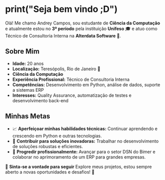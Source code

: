 # print("Seja bem vindo ;D")

Olá! Me chamo Andrey Campos, sou estudante de **Ciência da Computação** e atualmente estou no **3º período** pela instituição **Unifeso** 🎓 e atuo como Técnico de Consultoria Interna na **Alterdata Software** 💼.

## Sobre Mim
- **Idade:** 20 anos
- **Localização:** Teresópolis, Rio de Janeiro 🌴
- **Ciência da Computação** 
- **Experiência Profissional:** Técnico de Consultoria Interna
- **Competências:** Desenvolvimento em Python, análise de dados, suporte a sistemas ERP
- **Interesses:** Quality Assurance, automatização de testes e desenvolvimento back-end

## Minhas Metas
- 📈 **Aperfeiçoar minhas habilidades técnicas:** Continuar aprendendo e crescendo em Python e outras tecnologias.
- 🌟 **Contribuir para soluções inovadoras:** Trabalhar no desenvolvimento de soluções robustas e eficientes.
- 🚀 **Progredir profissionalmente:** Avançar para o setor DSN do Bimer e colaborar no aprimoramento de um ERP para grandes empresas.

🔗 **Sinta-se a vontade para seguir** Explore meus projetos, estou sempre aberto a novas oportunidades e desafios! 🌟
